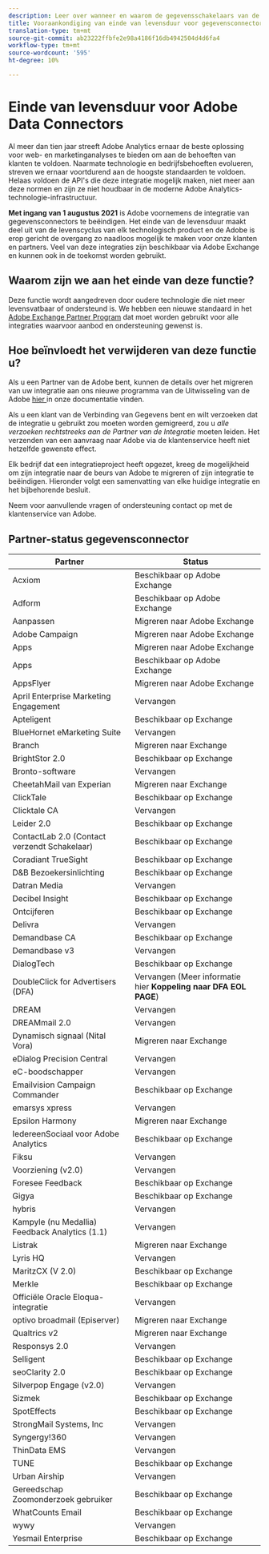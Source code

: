 ```yaml
---
description: Leer over wanneer en waarom de gegevensschakelaars van de Analyse zullen eind-van-leven worden.
title: Vooraankondiging van einde van levensduur voor gegevensconnectors van Analytics
translation-type: tm+mt
source-git-commit: ab23222ffbfe2e98a4186f16db4942504d4d6fa4
workflow-type: tm+mt
source-wordcount: '595'
ht-degree: 10%

---
```



# Einde van levensduur voor Adobe Data Connectors

Al meer dan tien jaar streeft Adobe Analytics ernaar de beste oplossing voor web- en marketinganalyses te bieden om aan de behoeften van klanten te voldoen. Naarmate technologie en bedrijfsbehoeften evolueren, streven we ernaar voortdurend aan de hoogste standaarden te voldoen.  Helaas voldoen de API&#39;s die deze integratie mogelijk maken, niet meer aan deze normen en zijn ze niet houdbaar in de moderne Adobe Analytics-technologie-infrastructuur.

**Met ingang van 1 augustus 2021** is Adobe voornemens de integratie van gegevensconnectors te beëindigen. Het einde van de levensduur maakt deel uit van de levenscyclus van elk technologisch product en de Adobe is erop gericht de overgang zo naadloos mogelijk te maken voor onze klanten en partners. Veel van deze integraties zijn beschikbaar via Adobe Exchange en kunnen ook in de toekomst worden gebruikt.

## Waarom zijn we aan het einde van deze functie?

Deze functie wordt aangedreven door oudere technologie die niet meer levensvatbaar of ondersteund is. We hebben een nieuwe standaard in het [Adobe Exchange Partner Program](https://partners.adobe.com/exchangeprogram/experiencecloud) dat moet worden gebruikt voor alle integraties waarvoor aanbod en ondersteuning gewenst is.

## Hoe beïnvloedt het verwijderen van deze functie u?

Als u een Partner van de Adobe bent, kunnen de details over het migreren van uw integratie aan ons nieuwe programma van de Uitwisseling van de Adobe [hier ](https://adobeexchangeec.zendesk.com/hc/en-us/articles/360003867071-Adobe-Analytics-Integration-Tools) in onze documentatie vinden.

Als u een klant van de Verbinding van Gegevens bent en wilt verzoeken dat de integratie u gebruikt zou moeten worden gemigreerd, zou u *alle verzoeken rechtstreeks aan de Partner van de Integratie* moeten leiden. Het verzenden van een aanvraag naar Adobe via de klantenservice heeft niet hetzelfde gewenste effect.

Elk bedrijf dat een integratieproject heeft opgezet, kreeg de mogelijkheid om zijn integratie naar de beurs van Adobe te migreren of zijn integratie te beëindigen. Hieronder volgt een samenvatting van elke huidige integratie en het bijbehorende besluit.

Neem voor aanvullende vragen of ondersteuning contact op met de klantenservice van Adobe.

## Partner-status gegevensconnector

| Partner | Status |
| --- | --- |
| Acxiom | Beschikbaar op Adobe Exchange |
| Adform | Beschikbaar op Adobe Exchange |
| Aanpassen | Migreren naar Adobe Exchange |
| Adobe Campaign | Migreren naar Adobe Exchange |
| Apps | Migreren naar Adobe Exchange |
| Apps | Beschikbaar op Adobe Exchange |
| AppsFlyer | Migreren naar Adobe Exchange |
| April Enterprise Marketing Engagement | Vervangen |
| Apteligent | Beschikbaar op Exchange |
| BlueHornet eMarketing Suite | Vervangen |
| Branch | Migreren naar Exchange |
| BrightStor 2.0 | Beschikbaar op Exchange |
| Bronto-software | Vervangen |
| CheetahMail van Experian | Migreren naar Exchange |
| ClickTale | Beschikbaar op Exchange |
| Clicktale CA | Vervangen |
| Leider 2.0 | Beschikbaar op Exchange |
| ContactLab 2.0 (Contact verzendt Schakelaar) | Beschikbaar op Exchange |
| Coradiant TrueSight | Beschikbaar op Exchange |
| D&amp;B Bezoekersinlichting | Beschikbaar op Exchange |
| Datran Media | Vervangen |
| Decibel Insight | Beschikbaar op Exchange |
| Ontcijferen | Beschikbaar op Exchange |
| Delivra | Vervangen |
| Demandbase CA | Beschikbaar op Exchange |
| Demandbase v3 | Vervangen |
| DialogTech | Beschikbaar op Exchange |
| DoubleClick for Advertisers (DFA) | Vervangen (Meer informatie hier **Koppeling naar DFA EOL PAGE**) |
| DREAM | Vervangen |
| DREAMmail 2.0 | Vervangen |
| Dynamisch signaal (Nital Vora) | Migreren naar Exchange |
| eDialog Precision Central | Vervangen |
| eC-boodschapper | Vervangen |
| Emailvision Campaign Commander | Beschikbaar op Exchange |
| emarsys xpress | Vervangen |
| Epsilon Harmony | Migreren naar Exchange |
| IedereenSociaal voor Adobe Analytics | Beschikbaar op Exchange |
| Fiksu | Vervangen |
| Voorziening (v2.0) | Vervangen |
| Foresee Feedback | Beschikbaar op Exchange |
| Gigya | Beschikbaar op Exchange |
| hybris | Vervangen |
| Kampyle (nu Medallia) Feedback Analytics (1.1) | Vervangen |
| Listrak | Migreren naar Exchange |
| Lyris HQ | Vervangen |
| MaritzCX (V 2.0) | Beschikbaar op Exchange |
| Merkle | Beschikbaar op Exchange |
| Officiële Oracle Eloqua-integratie | Vervangen |
| optivo broadmail (Episerver) | Migreren naar Exchange |
| Qualtrics v2 | Migreren naar Exchange |
| Responsys 2.0 | Vervangen |
| Selligent | Beschikbaar op Exchange |
| seoClarity 2.0 | Beschikbaar op Exchange |
| Silverpop Engage (v2.0) | Vervangen |
| Sizmek | Beschikbaar op Exchange |
| SpotEffects | Beschikbaar op Exchange |
| StrongMail Systems, Inc | Vervangen |
| Syngergy!360 | Vervangen |
| ThinData EMS | Vervangen |
| TUNE | Beschikbaar op Exchange |
| Urban Airship | Vervangen |
| Gereedschap Zoomonderzoek gebruiker | Beschikbaar op Exchange |
| WhatCounts Email | Beschikbaar op Exchange |
| wywy | Vervangen |
| Yesmail Enterprise | Beschikbaar op Exchange |

